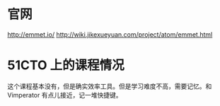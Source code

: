 # 官网
http://emmet.io/
http://wiki.jikexueyuan.com/project/atom/emmet.html

# 51CTO 上的课程情况
这个课程基本没有，但是确实效率工具。但是学习难度不高，需要记忆。和 Vimperator 有点儿接近，记一堆快捷键。